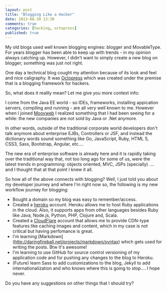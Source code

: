 ```yaml
---
layout: post
title: "Blogging Like a Hacker"
date: 2013-08-30 13:30
comments: true
categories: [hacking, octopress]
published: true 
---
```

My old blogs used well known blogging engines: blogger and MovableType. For years blogger has been able to keep up with trends - in my opinion always catching up. However, I didn't want to simply create a new blog on blogger; something was just not right.

One day a technical blog cought my attention because of its look and feel and nice caligraphy. It was [Octopress](http://octopress.org/) which was created under the premise that is a blogging framework for hackers.

So, what does it reallly mean? Let me give you more context info:
<!--more-->
I come from the Java EE world - so IDEs, frameworks, installing appication servers, compiling and running - are all very well known to me. However when I joined [Moovweb](http://moovweb.com) I realized something that I had been seeing for a while: the new companies are not sold by Java or .Net anymore.

In other words, outside of the traditional corporate world developers don't talk anymore about enterprise EJBs, Controllers or JSF, and instead the dictionary words sound something like Go, JavaScript, Ruby, HTML 5, CSS3, Sass, Bootstrap, Angular, etc....

The new era of enterprise software is already here and it is rapidly taking over the traditional way that, not too long ago for some of us, were the latest trends in programming: objects oriented, MVC, JSPs (specially) .... and I thought that at that point I knew it all.

So how all of the above connects with blogging? Well, I just told you about my developer journey and where I'm right now so, the following is my new workflow journey for blogging:

* Bought a domain so my blog was easy to remember/access.
* Created a [heroku](http://heroku.com) account. Heroku allows me to host Ruby applications in the cloud. Also, it supports apps from other languages besides Ruby like Java, Node.js, Python, PHP, Clojure and, Scala.
* Created a [CloudFlare](http://cloudflare.com) account that allows me to provide CDN-type features like caching images and content, which in my case is not critical but having perfomance is great.
* I'm learning [Markdown] (http://daringfireball.net/projects/markdown/syntax) which gets used for writing the posts. Btw it's awesome!
* I'm learning to use GitHub for source control versioning of my application code and for pushing any changes to the blog to Heroku.
* (Future) learn Sass to add customizations to the blog, Jekyll to add internationalization and who knows where this is going to stop.... I hope never.

Do you have any suggestions on other things that I should try?